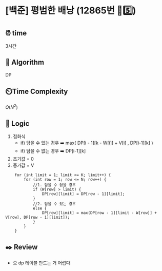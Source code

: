 # [백준] 평범한 배낭 (12865번 💛5️⃣)

## ⏰  **time**

3시간

## :pushpin: **Algorithm**

DP

## ⏲️**Time Complexity**

$O(N^2)$

## :round_pushpin: **Logic**
1. 점화식
   - if) 담을 수 있는 경우
     ➡️ max( DP[i - 1][k - W[i]]   +   V[i]  ,  DP[i-1][k] ) 
   - if) 담을 수 없는 경우
     ➡️ DP[i-1][k]   
2. 초기값 = 0
3. 증가값 = V
```
    for (int limit = 1; limit <= K; limit++) {
        for (int row = 1; row <= N; row++) {
            //1. 담을 수 없을 경우
            if (W[row] > limit) {
                DP[row][limit] = DP[row - 1][limit];
            }
            //2. 담을 수 있는 경우
            else {
                DP[row][limit] = max(DP[row - 1][limit - W[row]] + V[row], DP[row - 1][limit]);
            }
        }
    }
```

## :black_nib: **Review**
- 으 dp 테이블 만드는 거 어렵다
